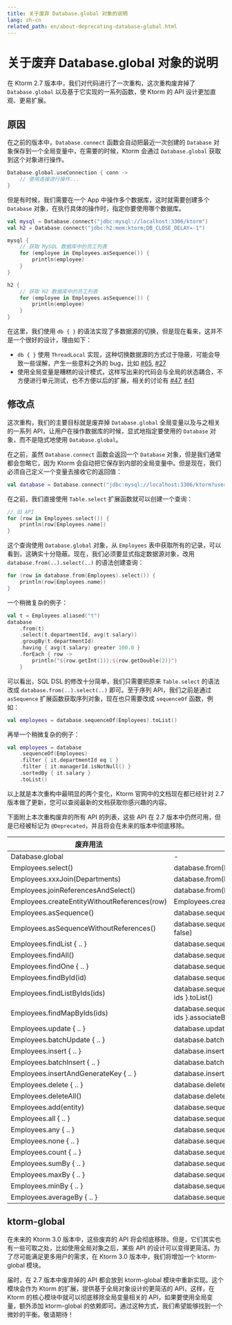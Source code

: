 ```yaml
---
title: 关于废弃 Database.global 对象的说明
lang: zh-cn
related_path: en/about-deprecating-database-global.html
---
```


# 关于废弃 Database.global 对象的说明

在 Ktorm 2.7 版本中，我们对代码进行了一次重构，这次重构废弃掉了 `Database.global` 以及基于它实现的一系列函数，使 Ktorm 的 API 设计更加直观、更易扩展。

## 原因

在之前的版本中，`Database.connect` 函数会自动把最近一次创建的 `Database` 对象保存到一个全局变量中，在需要的时候，Ktorm 会通过 `Database.global` 获取到这个对象进行操作。

```kotlin
Database.global.useConnection { conn -> 
    // 使用连接进行操作...
}
```

但是有时候，我们需要在一个 App 中操作多个数据库，这时就需要创建多个 `Database` 对象，在执行具体的操作时，指定你要使用哪个数据库。

```kotlin
val mysql = Database.connect("jdbc:mysql://localhost:3306/ktorm")
val h2 = Database.connect("jdbc:h2:mem:ktorm;DB_CLOSE_DELAY=-1")

mysql {
    // 获取 MySQL 数据库中的员工列表
    for (employee in Employees.asSequence()) {
        println(employee)
    }
}

h2 {
    // 获取 H2 数据库中的员工列表
    for (employee in Employees.asSequence()) {
        println(employee)
    }
}
```

在这里，我们使用 `db { }` 的语法实现了多数据源的切换，但是现在看来，这并不是一个很好的设计，理由如下：

- `db { }` 使用 `ThreadLocal` 实现，这种切换数据源的方式过于隐蔽，可能会导致一些误解，产生一些意料之外的 bug，比如 [#65](https://github.com/vincentlauvlwj/Ktorm/issues/65), [#27](https://github.com/vincentlauvlwj/Ktorm/issues/27)
- 使用全局变量是糟糕的设计模式，这样写出来的代码会与全局的状态耦合，不方便进行单元测试，也不方便以后的扩展，相关的讨论有 [#47](https://github.com/vincentlauvlwj/Ktorm/issues/47), [#41](https://github.com/vincentlauvlwj/Ktorm/issues/41)

## 修改点

这次重构，我们的主要目标就是废弃掉 `Database.global` 全局变量以及与之相关的一系列 API，让用户在操作数据库的时候，显式地指定要使用的 `Database` 对象，而不是隐式地使用 `Database.global`。

在之前，虽然 `Database.connect` 函数会返回一个 `Database` 对象，但是我们通常都会忽略它，因为 Ktorm 会自动把它保存到内部的全局变量中。但是现在，我们必须自己定义一个变量去接收它的返回值：

```kotlin
val database = Database.connect("jdbc:mysql://localhost:3306/ktorm?user=root&password=***")
```

在之前，我们直接使用 `Table.select` 扩展函数就可以创建一个查询：

```kotlin
// 旧 API
for (row in Employees.select()) {
    println(row[Employees.name])
}
```

这个查询使用 `Database.global` 对象，从 `Employees` 表中获取所有的记录，可以看到，这确实十分隐蔽。现在，我们必须要显式指定数据源对象，改用 `database.from(..).select(..)` 的语法创建查询：

```kotlin
for (row in database.from(Employees).select()) {
    println(row[Employees.name])
}
```

一个稍微复杂的例子：

```kotlin
val t = Employees.aliased("t")
database
    .from(t)
    .select(t.departmentId, avg(t.salary))
    .groupBy(t.departmentId)
    .having { avg(t.salary) greater 100.0 }
    .forEach { row -> 
        println("${row.getInt(1)}:${row.getDouble(2)}")
    }
```

可以看出，SQL DSL 的修改十分简单，我们只需要把原来 `Table.select` 的语法改成 `database.from(..).select(..)` 即可。至于序列 API，我们之前是通过 `asSequence` 扩展函数获取序列对象，现在也只需要改成 `sequenceOf` 函数，例如：

```kotlin
val employees = database.sequenceOf(Employees).toList()
```

再举一个稍微复杂的例子：

```kotlin
val employees = database
    .sequenceOf(Employees)
    .filter { it.departmentId eq 1 }
    .filter { it.managerId.isNotNull() }
    .sortedBy { it.salary }
    .toList()
```

以上就是本次重构中最明显的两个变化，Ktorm 官网中的文档现在都已经针对 2.7 版本做了更新，您可以查阅最新的文档获取你感兴趣的内容。

下面附上本次重构废弃的所有 API 的列表，这些 API 在 2.7 版本中仍然可用，但是已经被标记为 `@Deprecated`，并且将会在未来的版本中彻底移除。

| 废弃用法                                     | 新的用法                                                     |
| -------------------------------------------- | ------------------------------------------------------------ |
| Database.global                              | -                                                            |
| Employees.select()                           | database.from(Employees).select()                            |
| Employees.xxxJoin(Departments)               | database.from(Employees).xxxJoin(Departments)                |
| Employees.joinReferencesAndSelect()          | database.from(Employees).joinReferencesAndSelect()           |
| Employees.createEntityWithoutReferences(row) | Employees.createEntity(row, withReferences = false)          |
| Employees.asSequence()                       | database.sequenceOf(Employees)                               |
| Employees.asSequenceWithoutReferences()      | database.sequenceOf(Employees, withReferences = false)       |
| Employees.findList { .. }                    | database.sequenceOf(Employees).filter { .. }.toList()        |
| Employees.findAll()                          | database.sequenceOf(Employees).toList()                      |
| Employees.findOne { .. }                     | database.sequenceOf(Employees).find { .. }                   |
| Employees.findById(id)                       | database.sequenceOf(Employees).find { it.id eq id }          |
| Employees.findListByIds(ids)                 | database.sequenceOf(Employees).filter { it.id inList ids }.toList() |
| Employees.findMapByIds(ids)                  | database.sequenceOf(Employees).filter { it.id inList ids }.associateBy { it.id } |
| Employees.update { .. }                      | database.update(Employees) { .. }                            |
| Employees.batchUpdate { .. }                 | database.batchUpdate(Employees) { .. }                       |
| Employees.insert { .. }                      | database.insert(Employees) { .. }                            |
| Employees.batchInsert { .. }                 | database.batchInsert(Employees) { .. }                       |
| Employees.insertAndGenerateKey { .. }        | database.insertAndGenerateKey(Employees) { .. }              |
| Employees.delete { .. }                      | database.delete(Employees) { .. }                            |
| Employees.deleteAll()                        | database.deleteAll(Employees)                                |
| Employees.add(entity)                        | database.sequenceOf(Employees).add(entity)                   |
| Employees.all { .. }                         | database.sequenceOf(Employees).all { .. }                    |
| Employees.any { .. }                         | database.sequenceOf(Employees).any { .. }                    |
| Employees.none { .. }                        | database.sequenceOf(Employees).none { .. }                   |
| Employees.count { .. }                       | database.sequenceOf(Employees).count { .. }                  |
| Employees.sumBy { .. }                       | database.sequenceOf(Employees).sumBy { .. }                  |
| Employees.maxBy { .. }                       | database.sequenceOf(Employees).maxBy { .. }                  |
| Employees.minBy { .. }                       | database.sequenceOf(Employees).minBy { .. }                  |
| Employees.averageBy { .. }                   | database.sequenceOf(Employees).averageBy { .. }              |

## ktorm-global

在未来的 Ktorm 3.0 版本中，这些废弃的 API 将会彻底移除。但是，它们其实也有一些可取之处，比如使用全局对象之后，某些 API 的设计可以变得更简洁。为了尽可能满足更多用户的需求，在 Ktorm 3.0 版本中，我们将增加一个 ktorm-global 模块。

届时，在 2.7 版本中废弃掉的 API 都会放到 ktorm-global 模块中重新实现。这个模块会作为 Ktorm 的扩展，提供基于全局对象设计的更简洁的 API，这样，在 Ktorm 的核心模块中就可以彻底移除全局变量相关的 API，如果要使用全局变量，额外添加 ktorm-global 的依赖即可。通过这种方式，我们希望能够找到一个微妙的平衡。敬请期待！
